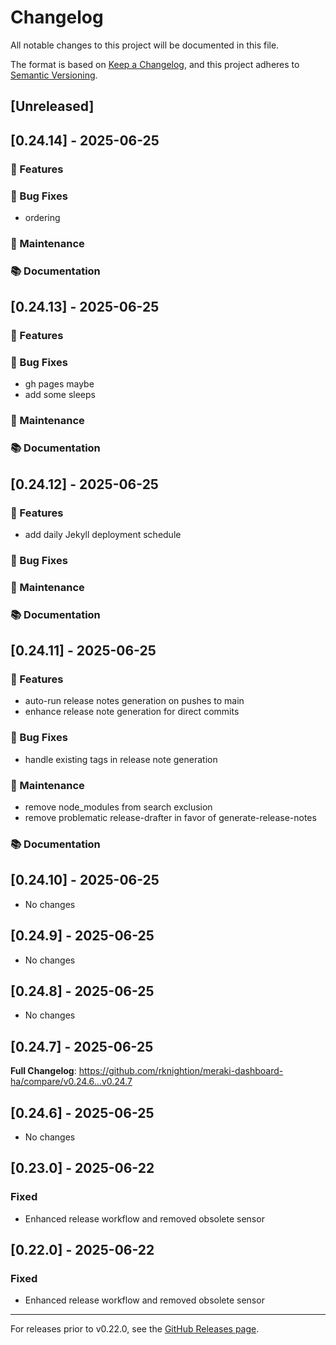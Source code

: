 # Changelog

All notable changes to this project will be documented in this file.

The format is based on [Keep a Changelog](https://keepachangelog.com/en/1.0.0/),
and this project adheres to [Semantic Versioning](https://semver.org/spec/v2.0.0.html).

## [Unreleased]


## [0.24.14] - 2025-06-25

### 🚀 Features
### 🐛 Bug Fixes
- ordering
### 🧰 Maintenance
### 📚 Documentation

## [0.24.13] - 2025-06-25

### 🚀 Features
### 🐛 Bug Fixes
- gh pages maybe
- add some sleeps
### 🧰 Maintenance
### 📚 Documentation

## [0.24.12] - 2025-06-25

### 🚀 Features
- add daily Jekyll deployment schedule
### 🐛 Bug Fixes
### 🧰 Maintenance
### 📚 Documentation

## [0.24.11] - 2025-06-25

### 🚀 Features
- auto-run release notes generation on pushes to main
- enhance release note generation for direct commits
### 🐛 Bug Fixes
- handle existing tags in release note generation
### 🧰 Maintenance
- remove node_modules from search exclusion
- remove problematic release-drafter in favor of generate-release-notes
### 📚 Documentation

## [0.24.10] - 2025-06-25

* No changes

## [0.24.9] - 2025-06-25

* No changes

## [0.24.8] - 2025-06-25

* No changes

## [0.24.7] - 2025-06-25

**Full Changelog**: https://github.com/rknightion/meraki-dashboard-ha/compare/v0.24.6...v0.24.7

## [0.24.6] - 2025-06-25

* No changes

## [0.23.0] - 2025-06-22

### Fixed
- Enhanced release workflow and removed obsolete sensor

## [0.22.0] - 2025-06-22

### Fixed
- Enhanced release workflow and removed obsolete sensor

---

For releases prior to v0.22.0, see the [GitHub Releases page](https://github.com/rknightion/meraki-dashboard-ha/releases).
